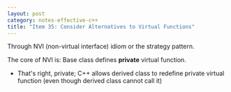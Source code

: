 ```yaml
---
layout: post
category: notes-effective-c++
title: "Item 35: Consider Alternatives to Virtual Functions"
---
```


Through NVI (non-virtual interface) idiom or the strategy pattern.

The core of NVI is: Base class defines **private** virtual function.

  * That's right, private; C++ allows derived class to redefine private virtual function (even though derived class cannot call it)
